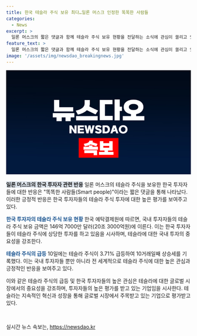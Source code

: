 ```yaml
---
title: 한국 테슬라 주식 보유 최다…일론 머스크 인정한 똑똑한 사람들
categories:
  - News
excerpt: >
  일론 머스크의 짧은 댓글과 함께 테슬라 주식 보유 현황을 전달하는 소식에 관심이 쏠리고 있다. 한국 투자자들이 테슬라 주식을 가장 많이 보유하고 있음을 강조하며, 이에 일론 머스크가 똑똑한 사람들(Smart people)이라고 반응했다. 이로써 주목받는 테슬라의 상승세와 함께 한국인 투자자들의 활발한 관심이 이어지고 있음을 보여주고 있다.
feature_text: >
  일론 머스크의 짧은 댓글과 함께 테슬라 주식 보유 현황을 전달하는 소식에 관심이 쏠리고 있다. 한국 투자자들이 테슬라 주식을 가장 많이 보유하고 있음을 강조하며, 이에 일론 머스크가 똑똑한 사람들(Smart people)이라고 반응했다. 이로써 주목받는 테슬라의 상승세와 함께 한국인 투자자들의 활발한 관심이 이어지고 있음을 보여주고 있다.
image: '/assets/img/newsdao_breakingnews.jpg'
---
```


<p><img src="/assets/img/newsdao_breakingnews.jpg" alt="pcversion 속보" /></p>

<p><b><span style="background-color: #21538527;">일론 머스크의 한국 투자자 관련 반응</span></b>
일론 머스크의 테슬라 주식을 보유한 한국 투자자들에 대한 반응은 "똑똑한 사람들(Smart people)"이라는 짧은 댓글을 통해 나타났다. 이러한 긍정적 반응은 한국 투자자들의 테슬라 주식 투자에 대한 높은 평가를 보여주고 있다.</p>

<p><b><span style="color: #1a5490;">한국 투자자의 테슬라 주식 보유 현황</span></b>
한국 예탁결제원에 따르면, 국내 투자자들의 테슬라 주식 보유 금액은 146억 7000만 달러(20조 3000억원)에 이른다. 이는 한국 투자자들이 테슬라 주식에 상당한 투자를 하고 있음을 시사하며, 테슬라에 대한 국내 투자의 중요성을 강조한다.</p>

<p><b><span style="color: #1a5490;">테슬라 주식의 급등</span></b>
10일에는 테슬라 주식이 3.71% 급등하여 10거래일째 상승세를 기록했다. 이는 국내 투자자들 뿐만 아니라 전 세계적으로 테슬라 주식에 대한 높은 관심과 긍정적인 반응을 보여주고 있다.</p>

<p>이와 같은 테슬라 주식의 급등 및 한국 투자자들의 높은 관심은 테슬라에 대한 글로벌 시장에서의 중요성을 강조하며, 투자자들의 높은 평가를 받고 있는 기업임을 시사한다. 테슬라는 지속적인 혁신과 성장을 통해 글로벌 시장에서 주목받고 있는 기업으로 평가받고 있다. </p>

<p data-ke-size="size16">&nbsp;</p>
실시간 뉴스 속보는, <a href="https://newsdao.kr" rel="dofollow">https://newsdao.kr</a>


